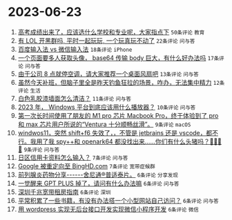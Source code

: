 # 2023-06-23

1. [高考成绩出来了，应该选什么学校和专业呢，大家指点下](https://www.v2ex.com/t/950983) `50条评论` `教育`
1. [有 LOL 开黑群吗, 平时一起玩玩, 一个玩真玩不动了](https://www.v2ex.com/t/950976) `22条评论` `问与答`
1. [百度输入法 vs 微信输入法](https://www.v2ex.com/t/950978) `18条评论` `iPhone`
1. [一个页面要多人获取头像， base64 传输 body 巨大，有什么好办法吗](https://www.v2ex.com/t/950999) `17条评论` `问与答`
1. [由于公司 8 点就停空调，请大家推荐一个桌面风扇吧](https://www.v2ex.com/t/951006) `13条评论` `问与答`
1. [虽然今天补班，但脑子里全是昨天钓鱼狂拉的场景，咋办，无法集中精力](https://www.v2ex.com/t/950991) `12条评论` `生活`
1. [白色乳胶漆墙面怎么清洁？](https://www.v2ex.com/t/950977) `11条评论` `问与答`
1. [2023 年， Windows 平台到底应该用什么播放器？](https://www.v2ex.com/t/951012) `10条评论` `问与答`
1. [第一次长时间使用了朋友的 M1 pro 芯片 Macbook Pro，终于体验到了 pro 和 max 芯片用户所说的“Ventura 十分顺畅丝滑”。](https://www.v2ex.com/t/950989) `9条评论` `macOS`
1. [windwos11，突然 shift+f6 失效了，，不管是 jetbrains 还是 vscode，都不行。我用了我 spy++和 openark64 都没找出来……你们有什么头猪吗？🥲🥲🥲🥲](https://www.v2ex.com/t/950986) `9条评论` `问与答`
1. [日区信用卡资料怎么输入？](https://www.v2ex.com/t/951002) `7条评论` `问与答`
1. [Google 被重定向至 BingHD.com](https://www.v2ex.com/t/950990) `7条评论` `宽带症候群`
1. [前列腺炎药物分享------舍尼通®普适泰片。](https://www.v2ex.com/t/951008) `6条评论` `分享发现`
1. [一觉醒来 GPT PLUS 掉了，请问有什么办法嘛](https://www.v2ex.com/t/951003) `6条评论` `问与答`
1. [深圳千兆宽带租房指南](https://www.v2ex.com/t/950993) `6条评论` `深圳`
1. [平常积累了一些书籍，有没有办法搭一个小型网站自己访问？](https://www.v2ex.com/t/950988) `6条评论` `问与答`
1. [用 wordpress 实现无后台接口开发实现微信小程序开发](https://www.v2ex.com/t/950974) `6条评论` `微信`
